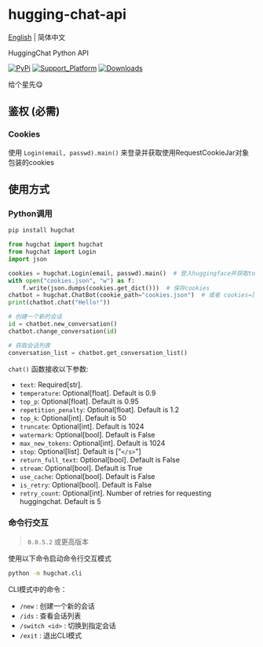 # hugging-chat-api

[English](README.md) | 简体中文

HuggingChat Python API

[![PyPi](https://img.shields.io/pypi/v/hugchat.svg)](https://pypi.python.org/pypi/hugchat)
[![Support_Platform](https://img.shields.io/pypi/pyversions/hugchat)](https://pypi.python.org/pypi/hugchat)
[![Downloads](https://static.pepy.tech/badge/hugchat)](https://pypi.python.org/pypi/hugchat)

给个星先😋

## 鉴权 (必需)

### Cookies

使用 `Login(email, passwd).main()` 来登录并获取使用RequestCookieJar对象包装的cookies

## 使用方式

### Python调用

```bash
pip install hugchat
```

```py
from hugchat import hugchat
from hugchat import Login
import json

cookies = hugchat.Login(email, passwd).main()  # 登入huggingface并获取token和hf-chat这两个cookies
with open("cookies.json", "w") as f:
	f.write(json.dumps(cookies.get_dict()))  # 保存cookies
chatbot = hugchat.ChatBot(cookie_path="cookies.json")  # 或者 cookies=[...]
print(chatbot.chat("Hello!"))

# 创建一个新的会话
id = chatbot.new_conversation()
chatbot.change_conversation(id)

# 获取会话列表
conversation_list = chatbot.get_conversation_list()
```

`chat()` 函数接收以下参数:

- `text`: Required[str].
- `temperature`: Optional[float]. Default is 0.9
- `top_p`: Optional[float]. Default is 0.95
- `repetition_penalty`: Optional[float]. Default is 1.2
- `top_k`: Optional[int]. Default is 50
- `truncate`: Optional[int]. Default is 1024
- `watermark`: Optional[bool]. Default is False
- `max_new_tokens`: Optional[int]. Default is 1024
- `stop`: Optional[list]. Default is ["`</s>`"]
- `return_full_text`: Optional[bool]. Default is False
- `stream`: Optional[bool]. Default is True
- `use_cache`: Optional[bool]. Default is False
- `is_retry`: Optional[bool]. Default is False
- `retry_count`: Optional[int]. Number of retries for requesting huggingchat. Default is 5

### 命令行交互

> `0.0.5.2` 或更高版本

使用以下命令启动命令行交互模式

```bash
python -m hugchat.cli
```

CLI模式中的命令：

- `/new` : 创建一个新的会话
- `/ids` : 查看会话列表
- `/switch <id>` : 切换到指定会话
- `/exit` : 退出CLI模式
